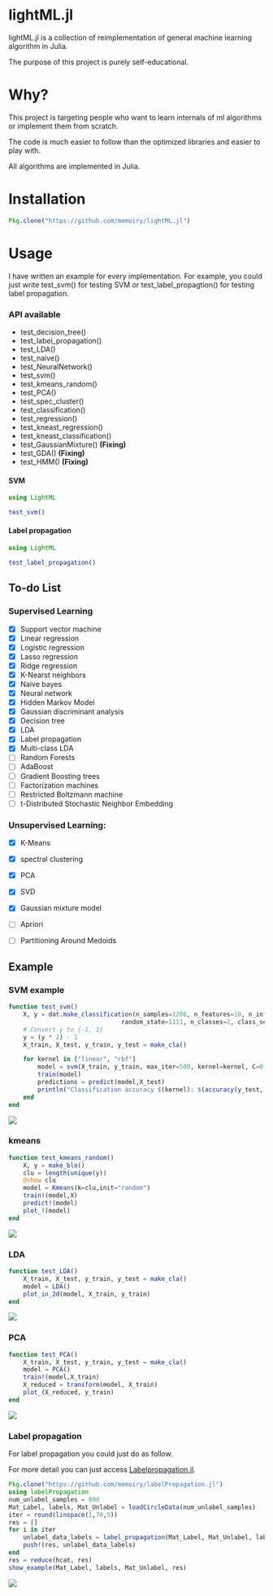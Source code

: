 # lightML.jl


lightML.jl is a collection of reimplementation of general machine learning algorithm in Julia. 

The purpose of this project is purely self-educational.

# Why?

This project is targeting people who want to learn internals of ml algorithms or implement them from scratch.

The code is much easier to follow than the optimized libraries and easier to play with.

All algorithms are implemented in Julia.

# Installation

```julia
Pkg.clone("https://github.com/memoiry/lightML.jl")
```


# Usage

I have written an example for every implementation. For example,  you could just write test_svm() for testing SVM or test_label_propagtion() for testing label propagation.

### API available 

- test_decision_tree()
- test_label_propagation()
- test_LDA()
- test_naive()
- test_NeuralNetwork()
- test_svm()
- test_kmeans_random()
- test_PCA()
- test_spec_cluster()
- test_classification()
- test_regression()
- test_kneast_regression()
- test_kneast_classification()
- test_GaussianMixture() **(Fixing)**
- test_GDA() **(Fixing)**
- test_HMM() **(Fixing)**

#### SVM

```julia
using LightML

test_svm()
```

#### Label propagation

```julia
using LightML

test_label_propagation()
```

## To-do List

### Supervised Learning

- [x] Support vector machine
- [x] Linear regression
- [x] Logistic regression
- [x] Lasso regression
- [x] Ridge regression
- [x] K-Nearst neighbors
- [x] Naive bayes
- [x] Neural network
- [x] Hidden Markov Model
- [x] Gaussian discriminant analysis
- [x] Decision tree
- [x] LDA
- [x] Label propagation
- [x] Multi-class LDA
- [ ] Random Forests
- [ ] AdaBoost
- [ ] Gradient Boosting trees
- [ ] Factorization machines
- [ ] Restricted Boltzmann machine
- [ ] t-Distributed Stochastic Neighbor Embedding

### Unsupervised Learning:

- [x] K-Means 
- [x] spectral clustering
- [x] PCA
- [x] SVD
- [x] Gaussian mixture model
- [ ] Apriori
- [ ] Partitioning Around Medoids


## Example

### SVM example

```julia
function test_svm()
    X, y = dat.make_classification(n_samples=1200, n_features=10, n_informative=5,
                               random_state=1111, n_classes=2, class_sep=1.75,)
    # Convert y to {-1, 1}
    y = (y * 2) - 1
    X_train, X_test, y_train, y_test = make_cla()

    for kernel in ["linear", "rbf"]
        model = svm(X_train, y_train, max_iter=500, kernel=kernel, C=0.6)
        train(model)
        predictions = predict(model,X_test)
        println("Classification accuracy $(kernel): $(accuracy(y_test, predictions))")
    end
end
```

![](https:\/\/ooo.0o0.ooo\/2017\/02\/11\/589ee68aaf56d.png)

### kmeans

```julia
function test_kmeans_random()
    X, y = make_blo()
    clu = length(unique(y))
    @show clu
    model = Kmeans(k=clu,init="random")
    train!(model,X)
    predict!(model)
    plot_!(model)
end
```

![](https:\/\/ooo.0o0.ooo\/2017\/02\/18\/58a8445e2114b.png)

### LDA

```julia
function test_LDA()
    X_train, X_test, y_train, y_test = make_cla()
    model = LDA()
    plot_in_2d(model, X_train, y_train)
end
```

![](https:\/\/ooo.0o0.ooo\/2017\/03\/02\/58b82861bade3.png)

### PCA


```julia
function test_PCA()
    X_train, X_test, y_train, y_test = make_cla()
    model = PCA()
    train!(model,X_train)
    X_reduced = transform(model, X_train)
    plot_(X_reduced, y_train)
end
```

![](https:\/\/ooo.0o0.ooo\/2017\/03\/03\/58b8c8ddc195b.png)

### Label propagation

For label propagation you could just do as follow.

For more detail you can just access [Labelpropagation.jl](https://github.com/memoiry/labelPropagation.jl).

```julia
Pkg.clone("https://github.com/memoiry/labelPropagation.jl")
using labelPropagation
num_unlabel_samples = 800  
Mat_Label, labels, Mat_Unlabel = loadCircleData(num_unlabel_samples) 
iter = round(linspace(1,70,5))
res = []
for i in iter
    unlabel_data_labels = label_propagation(Mat_Label, Mat_Unlabel, labels, kernel_type = "knn", knn_num_neighbors = 10, max_iter = i)
    push!(res, unlabel_data_labels)
end
res = reduce(hcat, res)
show_example(Mat_Label, labels, Mat_Unlabel, res)  
```
![](https:\/\/ooo.0o0.ooo\/2017\/02\/06\/58975f6f57770.png)


